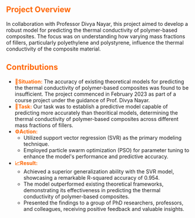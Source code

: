 ## <span style="color:#ff6600">Project Overview</span>
In collaboration with Professor Divya Nayar, this project aimed to develop a robust model for predicting the thermal conductivity of polymer-based composites. The focus was on understanding how varying mass fractions of fillers, particularly polyethylene and polystyrene, influence the thermal conductivity of the composite material.

## <span style="color:#ff6600">Contributions</span>
<ul>
    <li><span style="color:#ff6600"><strong><span class="icon">📅</span>Situation:</strong></span> The accuracy of existing theoretical models for predicting the thermal conductivity of polymer-based composites was found to be insufficient. The project commenced in February 2023 as part of a course project under the guidance of Prof. Divya Nayar.</li>
    <li><span style="color:#ff6600"><strong><span class="icon">🎯</span>Task:</strong></span> Our task was to establish a predictive model capable of predicting more accurately than theoritical models, determining the thermal conductivity of polymer-based composites across different mass fractions of fillers.</li>
    <li><span style="color:#ff6600"><strong><span class="icon">⚙️</span>Action:</strong></span>
        <ul>
            <li>Utilized support vector regression (SVR) as the primary modeling technique.</li>
            <li>Employed particle swarm optimization (PSO) for parameter tuning to enhance the model's performance and predictive accuracy.</li>
        </ul>
    </li>
    <li><span style="color:#ff6600"><strong><span class="icon">📈</span>Result:</strong></span>
        <ul>
            <li>Achieved a superior generalization ability with the SVR model, showcasing a remarkable R-squared accuracy of 0.954.</li>
            <li>The model outperformed existing theoretical frameworks, demonstrating its effectiveness in predicting the thermal conductivity of polymer-based composites.</li>
            <li>Presented the findings to a group of PhD researchers, professors, and colleagues, receiving positive feedback and valuable insights.</li>
        </ul>
    </li>
</ul>

